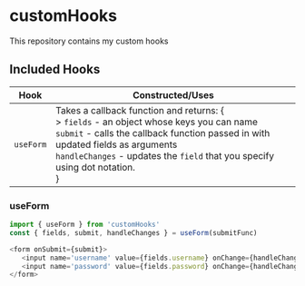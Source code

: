# customHooks
This repository contains my custom hooks

## Included Hooks

 Hook | Constructed/Uses 
 ---- | ----------------
 `useForm` | Takes a callback function and returns: { <br>  > `fields` - an object whose keys you can name <br>    `submit` - calls the callback function passed in with updated fields as arguments <br>    `handleChanges` - updates the `field` that you specify using dot notation. <br> }

### useForm
 ```javascript
import { useForm } from 'customHooks'
const { fields, submit, handleChanges } = useForm(submitFunc)

<form onSubmit={submit}>
    <input name='username' value={fields.username} onChange={handleChanges} />
    <input name='password' value={fields.password} onChange={handleChanges} />
</form>
```
